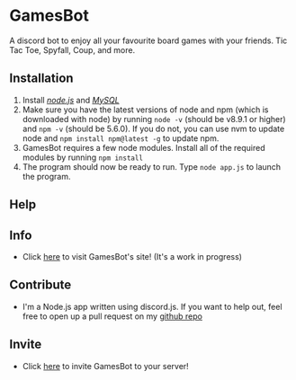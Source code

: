 GamesBot
=======

A discord bot to enjoy all your favourite board games with your friends. Tic Tac Toe, Spyfall, Coup, and more.

Installation
------------
1. Install [_node.js_](https://nodejs.org/en/) and [_MySQL_](https://dev.mysql.com/downloads/mysql/)
2. Make sure you have the latest versions of node and npm (which is downloaded with node) by running `node -v` (should be v8.9.1 or higher) and `npm -v` (should be 5.6.0). If you do not, you can use nvm to update node and `npm install npm@latest -g` to update npm.
3. GamesBot requires a few node modules. Install all of the required modules by running `npm install`
4. The program should now be ready to run. Type `node app.js` to launch the program.

Help
----
## Info
- Click [here](https://piguyinthesky.github.io/games-bot/) to visit GamesBot's site! (It's a work in progress)
## Contribute
- I'm a Node.js app written using discord.js. If you want to help out, feel free to open up a pull request on my [github repo](https://github.com/piguyinthesky/games-bot)
## Invite
- Click [here](https://discordapp.com/oauth2/authorize?client_id=468534527573098506&permissions=8&scope=bot) to invite GamesBot to your server!

